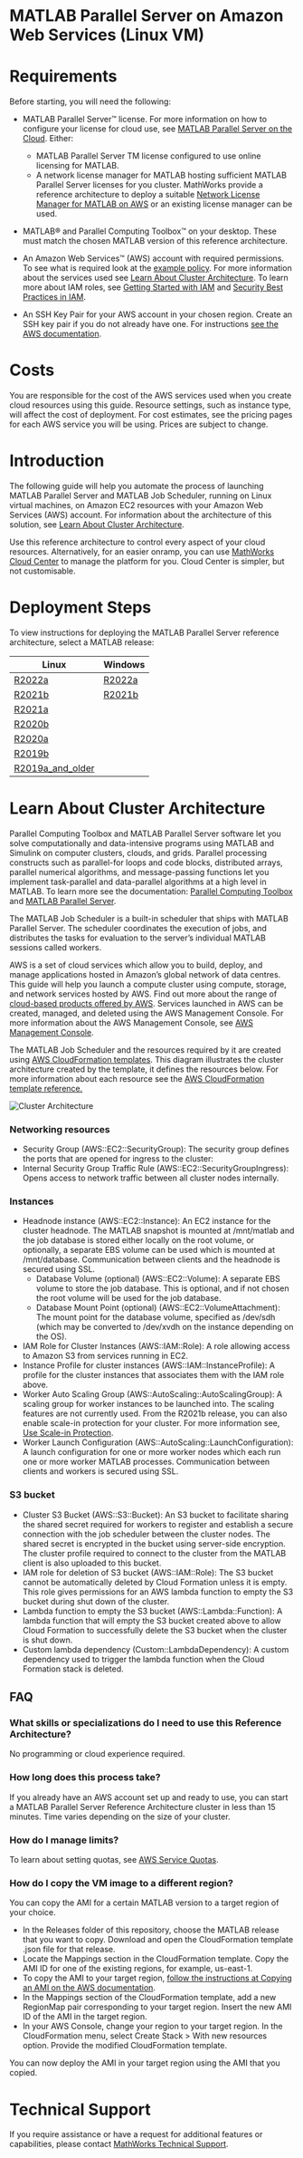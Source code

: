 # MATLAB Parallel Server on Amazon Web Services (Linux VM)

# Requirements

Before starting, you will need the following:

* MATLAB Parallel Server™ license. For more information on how to configure your license for cloud use, see [MATLAB Parallel Server on the Cloud]( https://mathworks.com/help/matlab-parallel-server/configure-matlab-parallel-server-licensing-for-cloud-platforms.html). Either:
    * MATLAB Parallel Server TM license configured to use online licensing for MATLAB.
    * A network license manager for MATLAB hosting sufficient MATLAB Parallel Server licenses for you cluster. MathWorks provide a reference architecture to deploy a suitable [Network License Manager for MATLAB on AWS](https://github.com/mathworks-ref-arch/license-manager-for-matlab-on-aws) or an existing license manager can be used.

* MATLAB® and Parallel Computing Toolbox™ on your desktop. These must match the chosen MATLAB version of this reference architecture.

* An Amazon Web Services™ (AWS) account with required permissions. To see what is required look at the [example policy](matlab-parallel-server-on-aws-iam-policy.json). For more information about the services used see [Learn About Cluster Architecture](#learn-about-cluster-architecture). To learn more about IAM roles, see [Getting Started with IAM](https://docs.aws.amazon.com/IAM/latest/UserGuide/getting-started.html) and [Security Best Practices in IAM](https://docs.aws.amazon.com/IAM/latest/UserGuide/best-practices.html). 

* An SSH Key Pair for your AWS account in your chosen region. Create an SSH key pair if you do not already have one. For instructions [see the AWS documentation](https://docs.aws.amazon.com/AWSEC2/latest/UserGuide/ec2-key-pairs.html).

# Costs
You are responsible for the cost of the AWS services used when you create cloud resources using this guide. Resource settings, such as instance type, will affect the cost of deployment. For cost estimates, see the pricing pages for each AWS service you will be using. Prices are subject to change.

# Introduction
The following guide will help you automate the process of launching MATLAB Parallel Server and MATLAB Job Scheduler, running on Linux virtual machines, on Amazon EC2 resources with your Amazon Web Services (AWS) account. For information about the architecture of this solution, see [Learn About Cluster Architecture](#learn-about-cluster-architecture).

Use this reference architecture to control every aspect of your cloud resources. Alternatively, for an easier onramp, you can use [MathWorks Cloud Center](https://www.mathworks.com/help/cloudcenter/index.html) to manage the platform for you. Cloud Center is simpler, but not customisable.

# Deployment Steps

To view instructions for deploying the MATLAB Parallel Server reference architecture, select a MATLAB release:

| Linux | Windows |
| ----- | ------- |
| [R2022a](releases/R2022a/README.md) | [R2022a](https://github.com/mathworks-ref-arch/matlab-parallel-server-on-aws-win/tree/master/releases/R2022a/README.md) |
| [R2021b](releases/R2021b/README.md) | [R2021b](https://github.com/mathworks-ref-arch/matlab-parallel-server-on-aws-win/tree/master/releases/R2021b/README.md) |
| [R2021a](releases/R2021a/README.md) |  |
| [R2020b](releases/R2020b/README.md) |  |
| [R2020a](releases/R2020a/README.md) |  |
| [R2019b](releases/R2019b/README.md) |  |
| [R2019a\_and\_older](releases/R2019a_and_older/README.md) |  |


# Learn About Cluster Architecture

Parallel Computing Toolbox and MATLAB Parallel Server software let you solve computationally and data-intensive programs using MATLAB and Simulink on computer clusters, clouds, and grids. Parallel processing constructs such as parallel-for loops and code blocks, distributed arrays, parallel numerical algorithms, and message-passing functions let you implement task-parallel and data-parallel algorithms at a high level in MATLAB. To learn more see the documentation: [Parallel Computing Toolbox](https://www.mathworks.com/help/parallel-computing) and [MATLAB Parallel Server](https://www.mathworks.com/help/matlab-parallel-server/).

The MATLAB Job Scheduler is a built-in scheduler that ships with MATLAB Parallel Server. The scheduler coordinates the execution of jobs, and distributes the tasks for evaluation to the server’s individual MATLAB sessions called workers.

AWS is a set of cloud services which allow you to build, deploy, and manage applications hosted in Amazon’s global network of data centres. This guide will help you launch a compute cluster using compute, storage, and network services hosted by AWS. Find out more about the range of [cloud-based products offered by AWS](https://aws.amazon.com/products/). Services launched in AWS can be created, managed, and deleted using the AWS Management Console. For more information about the AWS Management Console, see [AWS Management Console](https://aws.amazon.com/documentation/awsconsolehelpdocs/).

The MATLAB Job Scheduler and the resources required by it are created using [AWS CloudFormation templates](https://aws.amazon.com/cloudformation/). This diagram illustrates the cluster architecture created by the template, it defines the resources below. For more information about each resource see the [AWS CloudFormation template reference.](https://docs.aws.amazon.com/AWSCloudFormation/latest/UserGuide/template-reference.html)

![Cluster Architecture](img/MJS_in_AWS_architecture.png?raw=true)

### Networking resources
* Security Group (AWS::EC2::SecurityGroup): The security group defines the ports that are opened for ingress to the cluster:
* Internal Security Group Traffic Rule (AWS::EC2::SecurityGroupIngress): Opens access to network traffic between all cluster nodes internally.

### Instances
* Headnode instance (AWS::EC2::Instance): An EC2 instance for the cluster headnode. The MATLAB snapshot is mounted at /mnt/matlab and the job database is stored either locally on the root volume, or optionally, a separate EBS volume can be used which is mounted at /mnt/database. Communication between clients and the headnode is secured using SSL.
  * Database Volume (optional) (AWS::EC2::Volume): A separate EBS volume to store the job database. This is optional, and if not chosen the root volume will be used for the job database.
  * Database Mount Point (optional) (AWS::EC2::VolumeAttachment): The mount point for the database volume, specified as /dev/sdh (which may be converted to /dev/xvdh on the instance depending on the OS).
* IAM Role for Cluster Instances (AWS::IAM::Role): A role allowing access to Amazon S3 from services running in EC2.
* Instance Profile for cluster instances (AWS::IAM::InstanceProfile): A profile for the cluster instances that associates them with the IAM role above.
* Worker Auto Scaling Group (AWS::AutoScaling::AutoScalingGroup): A scaling group for worker instances to be launched into. The scaling features are not currently used. From the R2021b release, you can also enable scale-in protection for your cluster. For more information see, [Use Scale-in Protection](https://github.com/mathworks-ref-arch/matlab-parallel-server-on-aws/blob/master/releases/R2021b/README.md#use-scale-in-protection).
* Worker Launch Configuration (AWS::AutoScaling::LaunchConfiguration): A launch configuration for one or more worker nodes which each run one or more worker MATLAB processes. Communication between clients and workers is secured using SSL.

### S3 bucket
* Cluster S3 Bucket (AWS::S3::Bucket): An S3 bucket to facilitate sharing the shared secret required for workers to register and establish a secure connection with the job scheduler between the cluster nodes. The shared secret is encrypted in the bucket using server-side encryption. The cluster profile required to connect to the cluster from the MATLAB client is also uploaded to this bucket.
* IAM role for deletion of S3 bucket (AWS::IAM::Role): The S3 bucket cannot be automatically deleted by Cloud Formation unless it is empty. This role gives permissions for an AWS lambda function to empty the S3 bucket during shut down of the cluster.
* Lambda function to empty the S3 bucket (AWS::Lambda::Function): A lambda function that will empty the S3 bucket created above to allow Cloud Formation to successfully delete the S3 bucket when the cluster is shut down.
* Custom lambda dependency (Custom::LambdaDependency): A custom dependency used to trigger the lambda function when the Cloud Formation stack is deleted.

## FAQ

### What skills or specializations do I need to use this Reference Architecture?

No programming or cloud experience required. 

### How long does this process take?

If you already have an AWS account set up and ready to use, you can start a MATLAB Parallel Server Reference Architecture cluster in less than 15 minutes. Time varies depending on the size of your cluster.

### How do I manage limits? 

To learn about setting quotas, see [AWS Service Quotas](https://docs.aws.amazon.com/general/latest/gr/aws_service_limits.html).

### How do I copy the VM image to a different region?

You can copy the AMI for a certain MATLAB version to a target region of your choice.

* In the Releases folder of this repository, choose the MATLAB release that you want to copy. Download and open the CloudFormation template .json file for that release.
* Locate the Mappings section in the CloudFormation template. Copy the AMI ID for one of the existing regions, for example, us-east-1.
* To copy the AMI to your target region, [follow the instructions at Copying an AMI on the AWS documentation](https://docs.aws.amazon.com/AWSEC2/latest/UserGuide/CopyingAMIs.html).
* In the Mappings section of the CloudFormation template, add a new RegionMap pair corresponding to your target region. Insert the new AMI ID of the AMI in the target region.
* In your AWS Console, change your region to your target region. In the CloudFormation menu, select Create Stack > With new resources option. Provide the modified CloudFormation template.

You can now deploy the AMI in your target region using the AMI that you copied.

# Technical Support
If you require assistance or have a request for additional features or capabilities, please contact [MathWorks Technical Support](https://www.mathworks.com/support/contact_us.html).
